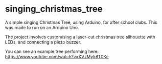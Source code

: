 singing_christmas_tree
======================

A simple singing Christmas Tree, using Arduino, for after school clubs.
This was made to run on an Arduino Uno.

The project involves customising a laser-cut christmas tree silhouette with LEDs, and connecting a piezo buzzer.

You can see an example tree performing here: https://www.youtube.com/watch?v=XVzMy56T0Kc
